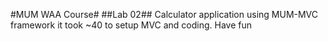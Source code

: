 #MUM WAA Course#
##Lab 02##
Calculator application using MUM-MVC framework
it took ~40 to setup MVC and coding.
Have fun